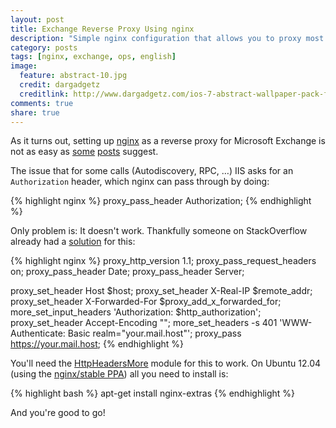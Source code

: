 ```yaml
---
layout: post
title: Exchange Reverse Proxy Using nginx
description: "Simple nginx configuration that allows you to proxy most of Microsoft Exchange."
category: posts
tags: [nginx, exchange, ops, english]
image:
  feature: abstract-10.jpg
  credit: dargadgetz
  creditlink: http://www.dargadgetz.com/ios-7-abstract-wallpaper-pack-for-iphone-5-and-ipod-touch-retina/
comments: true
share: true
---
```


As it turns out, setting up [nginx](http://nginx.org) as a reverse proxy for Microsoft Exchange is not as easy as [some](http://blog.friedlandreas.net/2013/07/reverseproxy-fur-eas-exchange-activesync-und-owa-outlookwebapp-mit-nginx/) [posts](http://www.administrator.de/wissen/ngnix-als-reverse-proxy-für-exchange-2010-192711.html) suggest.

The issue that for some calls (Autodiscovery, RPC, …) IIS asks for an `Authorization` header, which nginx can pass through by doing:

{% highlight nginx %}
proxy_pass_header Authorization;
{% endhighlight %}

Only problem is: It doesn't work. Thankfully someone on StackOverflow already had a [solution](http://stackoverflow.com/a/19714696) for this:

{% highlight nginx %}
proxy_http_version 1.1;
proxy_pass_request_headers on;
proxy_pass_header Date;
proxy_pass_header Server;

proxy_set_header Host $host;
proxy_set_header X-Real-IP $remote_addr;
proxy_set_header X-Forwarded-For $proxy_add_x_forwarded_for;
more_set_input_headers 'Authorization: $http_authorization';
proxy_set_header Accept-Encoding "";
more_set_headers -s 401 'WWW-Authenticate: Basic realm="your.mail.host"';
proxy_pass https://your.mail.host;
{% endhighlight %}

You'll need the [HttpHeadersMore](http://wiki.nginx.org/HttpHeadersMoreModule) module for this to work. On Ubuntu 12.04 (using the [nginx/stable PPA](https://launchpad.net/~nginx/+archive/stable)) all you need to install is:

{% highlight bash %}
apt-get install nginx-extras
{% endhighlight %}

And you're good to go!
